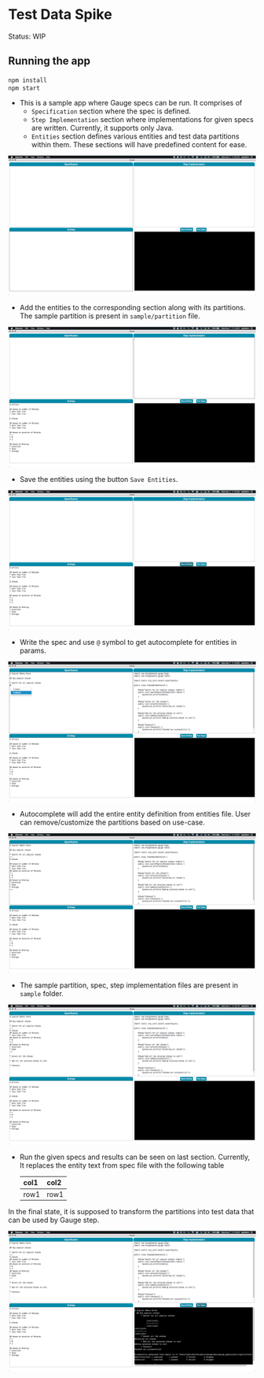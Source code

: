 Test Data Spike
===============
Status: WIP

Running the app
---------------

```
npm install
npm start
```

* This is a sample app where Gauge specs can be run. It comprises of 
	- `Specification` section where the spec is defined.
	- `Step Implementation` section where implementations for given specs are written. Currently, it supports only Java.
	- `Entities` section defines various entities and test data partitions within them.
These sections will have predefined content for ease.

![Start](images/start.png)

* Add the entities to the corresponding section along with its partitions. The sample partition is present in `sample/partition` file.

![Partition](images/partition.png)

* Save the entities using the button `Save Entities`.

![Save Partition](images/save_partition.png)

* Write the spec and use `@` symbol to get autocomplete for entities in params.

![Autocomplete](images/autocomplete.png)

* Autocomplete will add the entire entity definition from entities file. User can remove/customize the partitions based on use-case.

![After Autocomplete](images/after_autocomplete.png)

* The sample partition, spec, step implementation files are present in `sample` folder.

![Before Run](images/before_run.png)

* Run the given specs and results can be seen on last section. Currently, It replaces the entity text from spec file with the following table

   |col1|col2|
   |----|----|
   |row1|row1|

In the final state, it is supposed to transform the partitions into test data that can be used by Gauge step.

![Run](images/run.png)
